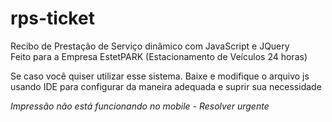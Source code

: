 # rps-ticket

Recibo de Prestação de Serviço dinâmico com JavaScript e JQuery <br>
Feito para a Empresa EstetPARK (Estacionamento de Veículos 24 horas) <br>

Se caso você quiser utilizar esse sistema. Baixe e modifique o arquivo js <br>
usando IDE para configurar da maneira adequada e suprir sua necessidade <br>

*Impressão não está funcionando no mobile - Resolver urgente*

